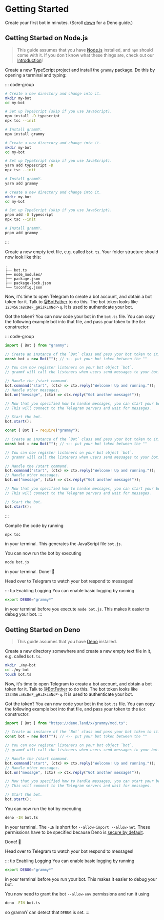 # Getting Started

Create your first bot in minutes. (Scroll [down](#getting-started-on-deno) for a Deno guide.)

## Getting Started on Node.js

> This guide assumes that you have [Node.js](https://nodejs.org) installed, and `npm` should come with it.
> If you don't know what these things are, check out our [Introduction](./introduction)!

Create a new TypeScript project and install the `grammy` package.
Do this by opening a terminal and typing:

::: code-group

```sh [npm]
# Create a new directory and change into it.
mkdir my-bot
cd my-bot

# Set up TypeScript (skip if you use JavaScript).
npm install -D typescript
npx tsc --init

# Install grammY.
npm install grammy
```

```sh [Yarn]
# Create a new directory and change into it.
mkdir my-bot
cd my-bot

# Set up TypeScript (skip if you use JavaScript).
yarn add typescript -D
npx tsc --init

# Install grammY.
yarn add grammy
```

```sh [pnpm]
# Create a new directory and change into it.
mkdir my-bot
cd my-bot

# Set up TypeScript (skip if you use JavaScript).
pnpm add -D typescript
npx tsc --init

# Install grammY.
pnpm add grammy
```

:::

Create a new empty text file, e.g. called `bot.ts`.
Your folder structure should now look like this:

```asciiart:no-line-numbers
.
├── bot.ts
├── node_modules/
├── package.json
├── package-lock.json
└── tsconfig.json
```

Now, it's time to open Telegram to create a bot account, and obtain a bot token for it.
Talk to [@BotFather](https://t.me/BotFather) to do this.
The bot token looks like `123456:aBcDeF_gHiJkLmNoP-q`.
It is used to authenticate your bot.

Got the token? You can now code your bot in the `bot.ts` file.
You can copy the following example bot into that file, and pass your token to the `Bot` constructor:

::: code-group

```ts [TypeScript]
import { Bot } from "grammy";

// Create an instance of the `Bot` class and pass your bot token to it.
const bot = new Bot(""); // <-- put your bot token between the ""

// You can now register listeners on your bot object `bot`.
// grammY will call the listeners when users send messages to your bot.

// Handle the /start command.
bot.command("start", (ctx) => ctx.reply("Welcome! Up and running."));
// Handle other messages.
bot.on("message", (ctx) => ctx.reply("Got another message!"));

// Now that you specified how to handle messages, you can start your bot.
// This will connect to the Telegram servers and wait for messages.

// Start the bot.
bot.start();
```

```js [JavaScript]
const { Bot } = require("grammy");

// Create an instance of the `Bot` class and pass your bot token to it.
const bot = new Bot(""); // <-- put your bot token between the ""

// You can now register listeners on your bot object `bot`.
// grammY will call the listeners when users send messages to your bot.

// Handle the /start command.
bot.command("start", (ctx) => ctx.reply("Welcome! Up and running."));
// Handle other messages.
bot.on("message", (ctx) => ctx.reply("Got another message!"));

// Now that you specified how to handle messages, you can start your bot.
// This will connect to the Telegram servers and wait for messages.

// Start the bot.
bot.start();
```

:::

Compile the code by running

```sh
npx tsc
```

in your terminal.
This generates the JavaScript file `bot.js`.

You can now run the bot by executing

```sh
node bot.js
```

in your terminal.
Done! :tada:

Head over to Telegram to watch your bot respond to messages!

::: tip Enabling Logging
You can enable basic logging by running

```sh
export DEBUG="grammy*"
```

in your terminal before you execute `node bot.js`.
This makes it easier to debug your bot.
:::

## Getting Started on Deno

> This guide assumes that you have [Deno](https://deno.com) installed.

Create a new directory somewhere and create a new empty text file in it, e.g. called `bot.ts`.

```sh
mkdir ./my-bot
cd ./my-bot
touch bot.ts
```

Now, it's time to open Telegram to create a bot account, and obtain a bot token for it.
Talk to [@BotFather](https://t.me/BotFather) to do this.
The bot token looks like `123456:aBcDeF_gHiJkLmNoP-q`.
It is used to authenticate your bot.

Got the token? You can now code your bot in the `bot.ts` file.
You can copy the following example bot into that file, and pass your token to the `Bot` constructor:

```ts
import { Bot } from "https://deno.land/x/grammy/mod.ts";

// Create an instance of the `Bot` class and pass your bot token to it.
const bot = new Bot(""); // <-- put your bot token between the ""

// You can now register listeners on your bot object `bot`.
// grammY will call the listeners when users send messages to your bot.

// Handle the /start command.
bot.command("start", (ctx) => ctx.reply("Welcome! Up and running."));
// Handle other messages.
bot.on("message", (ctx) => ctx.reply("Got another message!"));

// Now that you specified how to handle messages, you can start your bot.
// This will connect to the Telegram servers and wait for messages.

// Start the bot.
bot.start();
```

You can now run the bot by executing

```sh
deno -IN bot.ts
```

in your terminal.
The `-IN` is short for `--allow-import --allow-net`.
These permissions have to be specified because Deno is [secure by default](https://docs.deno.com/runtime/fundamentals/security/).

Done! :tada:

Head over to Telegram to watch your bot respond to messages!

::: tip Enabling Logging
You can enable basic logging by running

```sh
export DEBUG="grammy*"
```

in your terminal before you run your bot.
This makes it easier to debug your bot.

You now need to grant the bot `--allow-env` permissions and run it using

```sh
deno -EIN bot.ts
```

so grammY can detect that `DEBUG` is set.
:::
